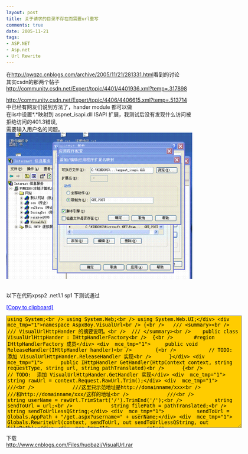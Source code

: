 ```yaml
---
layout: post
title: 关于请求的目录不存在而需要url重写
comments: true
date: 2005-11-21
tags:
- ASP.NET
- Asp.net
- Url Rewrite
---
```


<p>在<a href="http://pwqzc.cnblogs.com/archive/2005/11/21/281331.html" target="_blank">http://pwqzc.cnblogs.com/archive/2005/11/21/281331.html</a>看到的讨论<br />其实csdn的那两个帖子<br /><a href="http://community.csdn.net/Expert/topic/4401/4401936.xml?temp=.317898" target="_blank">http://community.csdn.net/Expert/topic/4401/4401936.xml?temp=.317898</a></p>
<p><a href="http://community.csdn.net/Expert/topic/4406/4406615.xml?temp=.513714" target="_blank">http://community.csdn.net/Expert/topic/4406/4406615.xml?temp=.513714</a><br />中已经有网友们说到方法了，hander module 都可以做<br />在iis中设置*.*映射到 aspnet_isapi.dll ISAPI 扩展，我测试后没有发现什么访问被拒绝访问的401.3错误,<br />需要输入用户名的问题。<br /><img style="width: 627px; height: 396px; border: 0px;" src="/images/hbz_images/5c851a33-204d-4d19-a338-3220cd1979ae.gif" border="0" alt=""><br />  </p>
<p>以下在代码xpsp2 .net1.1 sp1 下测试通过</p>
<div style="cursor: hand; color: blue; text-align: left; text-decoration: underline;" title="&gt;-点此复制到剪贴板-&lt;" onclick='function anonymous() { var obj = document.getElementById("code_huobazi_code"); 	if( obj != null ) 	{ 		var rng = document.body.createTextRange(); 		rng.moveToElementText(obj); 		rng.scrollIntoView(); 		rng.select(); 		rng.execCommand("Copy"); 		rng.collapse(false); 	} }'>[Copy to clipboard]</div>
<p><textarea id="code_huobazi_code" style="width: 632px; height: 298px; background-color: #ffcc00;" cols="84" rows="4">using System;&lt;br /&gt; using System.Web;&lt;br /&gt; using System.Web.UI;&lt;/div&gt; &lt;div  mce_tmp="1"&gt;namespace AspxBoy.VisualUrl&lt;br /&gt; {&lt;br /&gt; 	/// &lt;summary&gt;&lt;br /&gt; 	/// VisualUrlHttpHander 的摘要说明。&lt;br /&gt; 	/// &lt;/summary&gt;&lt;br /&gt; 	public class VisualUrlHttpHander : IHttpHandlerFactory&lt;br /&gt; 	{&lt;br /&gt; 		#region IHttpHandlerFactory 成员&lt;/div&gt; &lt;div  mce_tmp="1"&gt;		public void ReleaseHandler(IHttpHandler handler)&lt;br /&gt; 		{&lt;br /&gt; 			// TODO:  添加 VisualUrlHttpHander.ReleaseHandler 实现&lt;br /&gt; 		}&lt;/div&gt; &lt;div  mce_tmp="1"&gt;		public IHttpHandler GetHandler(HttpContext context, string requestType, string url, string pathTranslated)&lt;br /&gt; 		{&lt;br /&gt; 			// TODO:  添加 VisualUrlHttpHander.GetHandler 实现&lt;/div&gt; &lt;div  mce_tmp="1"&gt;			string rawUrl = context.Request.RawUrl.Trim();&lt;/div&gt; &lt;div  mce_tmp="1"&gt;			///&lt;br /&gt; 			///这里只示范地址是http://domainname/xxx&lt;br /&gt; 			///和http://domainname/xxx/这样的地址&lt;br /&gt; 			///&lt;br /&gt; 			string userName = rawUrl.TrimStart('/').TrimEnd('/');&lt;br /&gt; 			string sendToUrl = url;&lt;br /&gt; 			string filePath = pathTranslated;&lt;br /&gt; 			string sendToUrlLessQString;&lt;/div&gt; &lt;div  mce_tmp="1"&gt;			sendToUrl = Globals.AppPath + "/get.aspx?username=" + userName;&lt;/div&gt; &lt;div  mce_tmp="1"&gt;			Globals.RewriteUrl(context, sendToUrl, out sendToUrlLessQString, out filePath);&lt;/div&gt; &lt;div  mce_tmp="1"&gt;			return PageParser.GetCompiledPageInstance(sendToUrlLessQString, filePath, context);&lt;br /&gt; 		}&lt;/div&gt; &lt;div  mce_tmp="1"&gt;		#endregion&lt;/div&gt; &lt;div  mce_tmp="1"&gt;	}&lt;/div&gt; &lt;div  mce_tmp="1"&gt;	public class Globals&lt;br /&gt; 	{&lt;br /&gt; 		/// &lt;summary&gt;&lt;br /&gt; 		/// 应用程序路径&lt;br /&gt; 		/// &lt;/summary&gt;&lt;br /&gt; 		public static string AppPath&lt;br /&gt; 		{&lt;/div&gt; &lt;div  mce_tmp="1"&gt;			get&lt;br /&gt; 			{&lt;br /&gt; 				string applicationPath = "/";&lt;/div&gt; &lt;div  mce_tmp="1"&gt;				if(HttpContext.Current != null)&lt;br /&gt; 				{&lt;br /&gt; applicationPath = HttpContext.Current.Request.ApplicationPath;&lt;br /&gt; 				}&lt;/div&gt; &lt;div  mce_tmp="1"&gt;				if (applicationPath == "/")&lt;br /&gt; 				{&lt;br /&gt; return string.Empty;&lt;br /&gt; 				}&lt;br /&gt; 				else&lt;br /&gt; 				{&lt;br /&gt; if (applicationPath.EndsWith("/"))&lt;br /&gt; {&lt;br /&gt; 	return applicationPath;&lt;br /&gt; }&lt;br /&gt; else&lt;br /&gt; {&lt;br /&gt; 	return applicationPath + "/";&lt;br /&gt; }&lt;br /&gt; 				}&lt;/div&gt; &lt;div  mce_tmp="1"&gt;			}&lt;br /&gt; 		}&lt;br /&gt; 		/// &lt;summary&gt;&lt;br /&gt; 		/// 在ASP.NET中执行URL重写&lt;br /&gt; 		/// see http://www.aspxboy.com/484/archive.aspx&lt;br /&gt; 		/// &lt;/summary&gt;&lt;br /&gt; 		/// &lt;param name="context"&gt;&lt;/param&gt;&lt;br /&gt; 		/// &lt;param name="sendToUrl"&gt;&lt;/param&gt;&lt;br /&gt; 		/// &lt;param name="sendToUrlLessQString"&gt;&lt;/param&gt;&lt;br /&gt; 		/// &lt;param name="filePath"&gt;&lt;/param&gt;&lt;br /&gt; 		public static  void RewriteUrl(HttpContext context, string sendToUrl, out string sendToUrlLessQString, out string filePath)&lt;br /&gt; 		{&lt;br /&gt; 			if (context.Request.QueryString.Count &gt; 0)&lt;br /&gt; 			{&lt;br /&gt; 				if (sendToUrl.IndexOf('?') != -1)&lt;br /&gt; 				{&lt;br /&gt; sendToUrl += "&amp;" + context.Request.QueryString.ToString();&lt;br /&gt; 				}&lt;br /&gt; 				else&lt;br /&gt; 				{&lt;br /&gt; sendToUrl += "?" + context.Request.QueryString.ToString();&lt;br /&gt; 				}&lt;br /&gt; 			}&lt;/div&gt; &lt;div  mce_tmp="1"&gt;			string queryString = String.Empty;&lt;br /&gt; 			sendToUrlLessQString = sendToUrl;&lt;br /&gt; 			if (sendToUrl.IndexOf('?') &gt; 0)&lt;br /&gt; 			{&lt;br /&gt; 				sendToUrlLessQString = sendToUrl.Substring(0, sendToUrl.IndexOf('?'));&lt;br /&gt; 				queryString = sendToUrl.Substring(sendToUrl.IndexOf('?') + 1);&lt;br /&gt; 			}&lt;/div&gt; &lt;div  mce_tmp="1"&gt;			filePath = string.Empty;&lt;br /&gt; 			filePath = context.Server.MapPath(sendToUrlLessQString);&lt;/div&gt; &lt;div  mce_tmp="1"&gt;			context.RewritePath(sendToUrlLessQString, String.Empty, queryString);&lt;br /&gt; 		}&lt;br /&gt; 	}&lt;br /&gt; }&lt;/div&gt; &lt;div  mce_tmp="1"&gt;</textarea></p>
<p>下载<br /><a href="http://www.cnblogs.com/Files/huobazi/VisualUrl.rar">http://www.cnblogs.com/Files/huobazi/VisualUrl.rar</a></p>				
